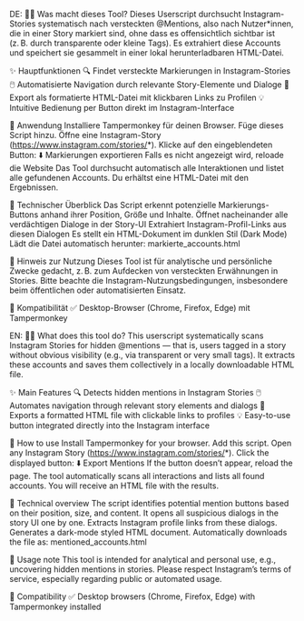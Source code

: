 DE:
🕵️‍♂️ Was macht dieses Tool?
Dieses Userscript durchsucht Instagram-Stories systematisch nach versteckten @Mentions, also nach Nutzer*innen, die in einer Story markiert sind, ohne dass es offensichtlich sichtbar ist (z. B. durch transparente oder kleine Tags).
Es extrahiert diese Accounts und speichert sie gesammelt in einer lokal herunterladbaren HTML-Datei.

✨ Hauptfunktionen
🔍 Findet versteckte Markierungen in Instagram-Stories
🖱️ Automatisierte Navigation durch relevante Story-Elemente und Dialoge
📄 Export als formatierte HTML-Datei mit klickbaren Links zu Profilen
💡 Intuitive Bedienung per Button direkt im Instagram-Interface

🚀 Anwendung
Installiere Tampermonkey für deinen Browser.
Füge dieses Script hinzu.
Öffne eine Instagram-Story (https://www.instagram.com/stories/*).
Klicke auf den eingeblendeten Button: ⬇️ Markierungen exportieren
Falls es nicht angezeigt wird, reloade die Website
Das Tool durchsucht automatisch alle Interaktionen und listet alle gefundenen Accounts.
Du erhältst eine HTML-Datei mit den Ergebnissen.

🧠 Technischer Überblick
Das Script erkennt potenzielle Markierungs-Buttons anhand ihrer Position, Größe und Inhalte.
Öffnet nacheinander alle verdächtigen Dialoge in der Story-UI
Extrahiert Instagram-Profil-Links aus diesen Dialogen
Es stellt ein HTML-Dokument im dunklen Stil (Dark Mode)
Lädt die Datei automatisch herunter: markierte_accounts.html

📌 Hinweis zur Nutzung
Dieses Tool ist für analytische und persönliche Zwecke gedacht, z. B. zum Aufdecken von versteckten Erwähnungen in Stories. Bitte beachte die Instagram-Nutzungsbedingungen, insbesondere beim öffentlichen oder automatisierten Einsatz.

🧪 Kompatibilität
✅ Desktop-Browser (Chrome, Firefox, Edge) mit Tampermonkey


EN:
🕵️‍♂️ What does this tool do?
This userscript systematically scans Instagram Stories for hidden @mentions — that is, users tagged in a story without obvious visibility (e.g., via transparent or very small tags).
It extracts these accounts and saves them collectively in a locally downloadable HTML file.

✨ Main Features
🔍 Detects hidden mentions in Instagram Stories
🖱️ Automates navigation through relevant story elements and dialogs
📄 Exports a formatted HTML file with clickable links to profiles
💡 Easy-to-use button integrated directly into the Instagram interface

🚀 How to use
Install Tampermonkey for your browser.
Add this script.
Open any Instagram Story (https://www.instagram.com/stories/*).
Click the displayed button: ⬇️ Export Mentions
If the button doesn’t appear, reload the page.
The tool automatically scans all interactions and lists all found accounts.
You will receive an HTML file with the results.

🧠 Technical overview
The script identifies potential mention buttons based on their position, size, and content.
It opens all suspicious dialogs in the story UI one by one.
Extracts Instagram profile links from these dialogs.
Generates a dark-mode styled HTML document.
Automatically downloads the file as: mentioned_accounts.html

📌 Usage note
This tool is intended for analytical and personal use, e.g., uncovering hidden mentions in stories. Please respect Instagram’s terms of service, especially regarding public or automated usage.

🧪 Compatibility
✅ Desktop browsers (Chrome, Firefox, Edge) with Tampermonkey installed
